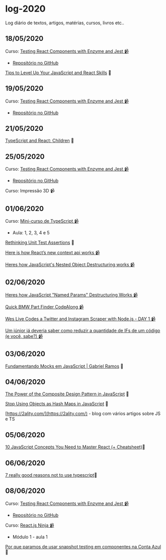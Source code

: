 # log-2020
Log diário de textos, artigos, matérias, cursos, livros etc..

## 18/05/2020
Curso: [Testing React Components with Enzyme and Jest 📹](https://egghead.io/courses/test-react-components-with-enzyme-and-jest)
* [Repositório no GitHub](https://github.com/JulianoPadilha/learning-jest-with-enzyme)

[Tips to Level Up Your JavaScript and React Skills](https://medium.com/better-programming/tips-to-level-up-your-javascript-and-react-skills-62bfbbb9b4d) 📜

## 19/05/2020
Curso: [Testing React Components with Enzyme and Jest 📹](https://egghead.io/courses/test-react-components-with-enzyme-and-jest)
* [Repositório no GitHub](https://github.com/JulianoPadilha/learning-jest-with-enzyme)

## 21/05/2020
[TypeScript and React: Children](https://fettblog.eu/typescript-react/children/) 📜

## 25/05/2020
Curso: [Testing React Components with Enzyme and Jest 📹](https://egghead.io/courses/test-react-components-with-enzyme-and-jest)
* [Repositório no GitHub](https://github.com/JulianoPadilha/learning-jest-with-enzyme)

Curso: Impressão 3D 📹

## 01/06/2020
Curso: [Mini-curso de TypeScript 📹](https://www.youtube.com/watch?v=mRixno_uE2o&list=PLlAbYrWSYTiPanrzauGa7vMuve7_vnXG_)

* Aula: 1, 2, 3, 4 e 5

[Rethinking Unit Test Assertions](https://medium.com/javascript-scene/rethinking-unit-test-assertions-55f59358253f) 📜

[Here is how React’s new context api works 📹](https://youtu.be/XLJN4JfniH4)

[Heres how JavaScript's Nested Object Destructuring works 📹](https://youtu.be/_ApRMRGI-6g)

## 02/06/2020
[Heres how JavaScript "Named Params" Destructuring Works 📹](https://youtu.be/c2PGgkCIjEA)

[Quick BMW Part Finder CodeAlong 📹](https://youtu.be/Vo_8uc1j2Yk)

[Wes Live Codes a Twitter and Instagram Scraper with Node.js - DAY 1 📹](https://youtu.be/rWc0xqroY4U)

[Um júnior já deveria saber como reduzir a quantidade de IFs de um código (e você, sabe?) 📹](https://youtu.be/Lf3ZV0UsnEo)

## 03/06/2020

[Fundamentando Mocks em JavaScript | Gabriel Ramos](https://gabrieluizramos.com.br/fundamentando-mocks-em-javascript) 📜

## 04/06/2020

[The Power of the Composite Design Pattern in JavaScript](https://medium.com/better-programming/the-power-of-the-composite-design-pattern-in-javascript-51eef5eaaa05) 📜

[Stop Using Objects as Hash Maps in JavaScript](https://medium.com/better-programming/stop-using-objects-as-hash-maps-in-javascript-9a272e85f6a8) 📜

[https://2ality.com/](https://2ality.com/) - blog com vários artigos sobre JS e TS

## 05/06/2020

[10 JavaScript Concepts You Need to Master React (+ Cheatsheet)](https://codeartistry.io/10-javascript-concepts-you-need-to-master-react/)📜

## 06/06/2020

[7 really good reasons not to use typescript](https://everyday.codes/javascript/7-really-good-reasons-not-to-use-typescript/)📜

## 08/06/2020
Curso: [Testing React Components with Enzyme and Jest 📹](https://egghead.io/courses/test-react-components-with-enzyme-and-jest)
* [Repositório no GitHub](https://github.com/JulianoPadilha/learning-jest-with-enzyme)

Curso: [React.js Ninja 📹](https://www.udemy.com/course/curso-reactjs-ninja/)
* Módulo 1 - aula 1

[Por que paramos de usar snapshot testing em componentes na Conta Azul](https://engineering.contaazul.com/por-que-paramos-de-usar-snapshot-testing-em-componentes-na-conta-azul-9fd6d18024a8)📜
